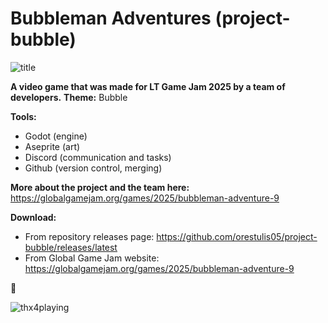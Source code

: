 # Bubbleman Adventures (project-bubble)

![title](https://github.com/user-attachments/assets/bba84eef-c6ed-4eac-ac45-d912428a83d1)

**A video game that was made for LT Game Jam 2025 by a team of developers.**
**Theme:** Bubble

**Tools:**
- Godot (engine)
- Aseprite (art)
- Discord (communication and tasks)
- Github (version control, merging)

**More about the project and the team here:**
https://globalgamejam.org/games/2025/bubbleman-adventure-9


**Download:**
- From repository releases page: https://github.com/orestulis05/project-bubble/releases/latest
- From Global Game Jam website: https://globalgamejam.org/games/2025/bubbleman-adventure-9

🙂

![thx4playing](https://github.com/user-attachments/assets/8542aa18-74ed-4253-958a-2707030c68d8)
